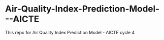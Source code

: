 # Air-Quality-Index-Prediction-Model---AICTE
This repo for Air Quality Index Prediction Model - AICTE cycle 4
